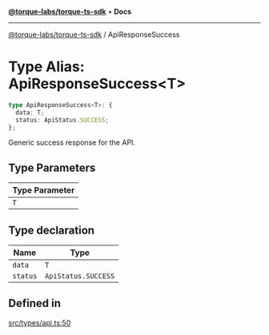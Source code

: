[**@torque-labs/torque-ts-sdk**](../README.md) • **Docs**

***

[@torque-labs/torque-ts-sdk](../README.md) / ApiResponseSuccess

# Type Alias: ApiResponseSuccess\<T\>

```ts
type ApiResponseSuccess<T>: {
  data: T;
  status: ApiStatus.SUCCESS;
};
```

Generic success response for the API.

## Type Parameters

| Type Parameter |
| ------ |
| `T` |

## Type declaration

| Name | Type |
| ------ | ------ |
| `data` | `T` |
| `status` | `ApiStatus.SUCCESS` |

## Defined in

[src/types/api.ts:50](https://github.com/torque-labs/torque-ts-sdk/blob/a30afeab92cb119627ec542f4c8aff2dd9faf383/src/types/api.ts#L50)

